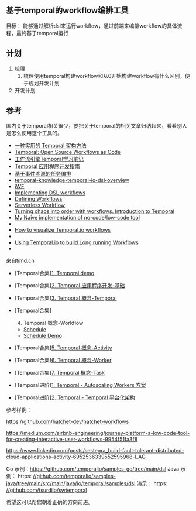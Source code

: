 ## 基于temporal的workflow编排工具

目标： 能够通过解析dsl来运行workflow，通过前端来编排workflow的具体流程，最终基于temporal运行

## 计划

1. 梳理
   1. 梳理使用temporal构建workflow和从0开始构建workflow有什么区别，便于规划开发计划
2. 开发计划







## 参考

国内关于temporal相关很少，要把关于temporal的相关文章归纳起来，看看别人是怎么使用这个工具的。



- [一种实用的 Temporal 架构方法](https://www.infoq.cn/article/rhm7korkk4fxcjdgfdvq)
- [Temporal: Open Source Workflows as Code](https://mikhail.io/2020/10/temporal-open-source-workflows-as-code/)
- [工作流引擎Temporal学习笔记](https://code2life.top/2023/01/23/0070-temporal-notes/)
- [Temporal 应用程序开发指南](http://timd.cn/temporal/application-development-foundations/)
- [基于事件溯源的任务编排](https://mp.weixin.qq.com/s?__biz=MzI3MDM1OTgxMQ==&mid=2247484094&idx=1&sn=4d45500d2e2ea8f529812a8de89f2464&chksm=ead30ed2dda487c4e36d89364e36bcdda90dfdc6f0ab5f0d01f6165dd7974e2a38967fc961a7&token=645687367&lang=zh_CN&scene=21#wechat_redirect)
- [temporal-knowledge-temporal-io-dsl-overview](https://www.restack.io/docs/temporal-knowledge-temporal-io-dsl-overview)
- [iWF](https://github.com/indeedeng/iwf)
- [Implementing DSL workflows](https://community.temporal.io/t/implementing-dsl-workflows/3413/23)
- [Defining Workflows](https://temporal.io/blog/defining-workflows)
- [Serverless Workflow](https://serverlessworkflow.io/)
- [Turning chaos into order with workflows. Introduction to Temporal](https://www.agilevision.io/blog/turning-chaos-into-order-with-workflows-introduction-to-temporal/)
- [My Naive implementation of no-code/low-code tool](https://medium.com/@PhakornKiong/my-naive-implementation-of-no-code-low-code-tool-253e678f2456)
- [](https://github.com/PhakornKiong/TemporalDSL/tree/31-mar)
- [How to visualize Temporal.io workflows](https://www.reddit.com/r/ExperiencedDevs/comments/13s8kdb/opinions_about_temporalio_microservice/)
- [](http://timd.cn/temporal/advance/platformization-architecture/)
- [Using Temporal.io to build Long running Workflows](https://sachinsu.github.io/posts/temporalworkflow/)
- [](https://www.swyx.io/why-temporal)



来自timd.cn

- [Temporal合集][1. Temporal demo](http://timd.cn/temporal/demo/)

- [Temporal合集][2. Temporal 应用程序开发-基础](http://timd.cn/temporal/application-development-foundations/)

- [Temporal合集][3. Temporal 概念-Temporal](http://timd.cn/temporal/concepts/temporal/)

- [Temporal合集]

  4. Temporal 概念-Workflow

  - [Schedule](http://timd.cn/temporal/concepts/workflow/schedule/)
  - [Schedule Demo](http://timd.cn/temporal/concepts/workflow/schedule/demo/)

- [Temporal合集][5. Temporal 概念-Activity](http://timd.cn/temporal/concepts/activity/)

- [Temporal合集][6. Temporal 概念-Worker](http://timd.cn/temporal/concepts/worker/)

- [Temporal合集][7. Temporal 概念-Task](http://timd.cn/temporal/concepts/task/)

- [Temporal进阶][1. Temporal - Autoscaling Workers 方案](http://timd.cn/temporal/advance/autoscaling-workers/)

- [Temporal进阶][2. Temporal - Temporal 平台化架构](http://timd.cn/temporal/advance/platformization-architecture/)



参考样例：

https://github.com/hatchet-dev/hatchet-workflows

https://medium.com/airbnb-engineering/journey-platform-a-low-code-tool-for-creating-interactive-user-workflows-9954f51fa3f8

https://www.linkedin.com/posts/sestegra_build-fault-tolerant-distributed-cloud-applications-activity-6952536339552595968-l_AG

Go 示例：https://github.com/temporalio/samples-go/tree/main/dsl
Java 示例： https: [//github.com/temporalio/samples-java/tree/main/src/main/java/io/temporal/samples/dsl](https://github.com/temporalio/samples-java/tree/main/src/main/java/io/temporal/samples/dsl)
演示： https: [//github.com/tsurdilo/swtemporal](https://github.com/tsurdilo/swtemporal)

希望这可以帮您朝着正确的方向前进。


